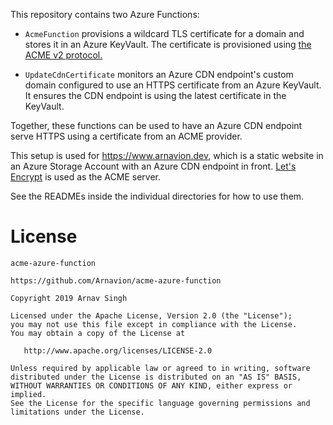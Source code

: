 This repository contains two Azure Functions:

- `AcmeFunction` provisions a wildcard TLS certificate for a domain and stores it in an Azure KeyVault. The certificate is provisioned using [the ACME v2 protocol.](https://ietf-wg-acme.github.io/acme/draft-ietf-acme-acme.html)

- `UpdateCdnCertificate` monitors an Azure CDN endpoint's custom domain configured to use an HTTPS certificate from an Azure KeyVault. It ensures the CDN endpoint is using the latest certificate in the KeyVault.

Together, these functions can be used to have an Azure CDN endpoint serve HTTPS using a certificate from an ACME provider.

This setup is used for <https://www.arnavion.dev>, which is a static website in an Azure Storage Account with an Azure CDN endpoint in front. [Let's Encrypt](https://letsencrypt.org/) is used as the ACME server.

See the READMEs inside the individual directories for how to use them.


# License

```
acme-azure-function

https://github.com/Arnavion/acme-azure-function

Copyright 2019 Arnav Singh

Licensed under the Apache License, Version 2.0 (the "License");
you may not use this file except in compliance with the License.
You may obtain a copy of the License at

   http://www.apache.org/licenses/LICENSE-2.0

Unless required by applicable law or agreed to in writing, software
distributed under the License is distributed on an "AS IS" BASIS,
WITHOUT WARRANTIES OR CONDITIONS OF ANY KIND, either express or implied.
See the License for the specific language governing permissions and
limitations under the License.
```
